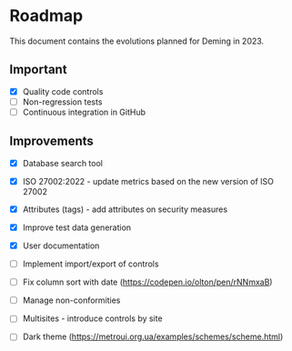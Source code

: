 # Roadmap

This document contains the evolutions planned for Deming in 2023.

## Important

* [x] Quality code controls
* [ ] Non-regression tests
* [ ] Continuous integration in GitHub

## Improvements

* [x] Database search tool
* [x] ISO 27002:2022 - update metrics based on the new version of ISO 27002
* [x] Attributes (tags) - add attributes on security measures
* [x] Improve test data generation
* [x] User documentation
* [ ] Implement import/export of controls
* [ ] Fix column sort with date (https://codepen.io/olton/pen/rNNmxaB)
* [ ] Manage non-conformities
* [ ] Multisites - introduce controls by site
* [ ] Dark theme (https://metroui.org.ua/examples/schemes/scheme.html)

